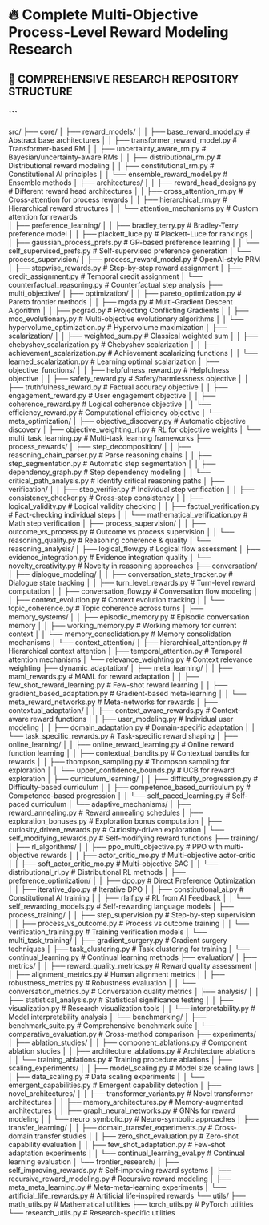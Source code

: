 # 🔥 Complete Multi-Objective Process-Level Reward Modeling Research

## 📁 COMPREHENSIVE RESEARCH REPOSITORY STRUCTURE

### ```
src/
├── core/
│   ├── reward_models/
│   │   ├── base_reward_model.py          # Abstract base architectures
│   │   ├── transformer_reward_model.py   # Transformer-based RM
│   │   ├── uncertainty_aware_rm.py       # Bayesian/uncertainty-aware RMs
│   │   ├── distributional_rm.py          # Distributional reward modeling
│   │   ├── constitutional_rm.py          # Constitutional AI principles
│   │   └── ensemble_reward_model.py      # Ensemble methods
│   ├── architectures/
│   │   ├── reward_head_designs.py        # Different reward head architectures
│   │   ├── cross_attention_rm.py         # Cross-attention for process rewards
│   │   ├── hierarchical_rm.py            # Hierarchical reward structures
│   │   └── attention_mechanisms.py       # Custom attention for rewards  
│   ├── preference_learning/
│   │   ├── bradley_terry.py              # Bradley-Terry preference model
│   │   ├── plackett_luce.py              # Plackett-Luce for rankings
│   │   ├── gaussian_process_prefs.py     # GP-based preference learning
│   │   └── self_supervised_prefs.py      # Self-supervised preference generation
│   └── process_supervision/
│       ├── process_reward_model.py       # OpenAI-style PRM
│       ├── stepwise_rewards.py           # Step-by-step reward assignment
│       ├── credit_assignment.py          # Temporal credit assignment
│       └── counterfactual_reasoning.py   # Counterfactual step analysis
├── multi_objective/
│   ├── optimization/
│   │   ├── pareto_optimization.py        # Pareto frontier methods
│   │   ├── mgda.py                       # Multi-Gradient Descent Algorithm
│   │   ├── pcgrad.py                     # Projecting Conflicting Gradients
│   │   ├── moo_evolutionary.py           # Multi-objective evolutionary algorithms
│   │   └── hypervolume_optimization.py   # Hypervolume maximization
│   ├── scalarization/
│   │   ├── weighted_sum.py               # Classical weighted sum
│   │   ├── chebyshev_scalarization.py    # Chebyshev scalarization
│   │   ├── achievement_scalarization.py  # Achievement scalarizing functions
│   │   └── learned_scalarization.py      # Learning optimal scalarization
│   ├── objective_functions/
│   │   ├── helpfulness_reward.py         # Helpfulness objective
│   │   ├── safety_reward.py              # Safety/harmlessness objective
│   │   ├── truthfulness_reward.py        # Factual accuracy objective
│   │   ├── engagement_reward.py          # User engagement objective
│   │   ├── coherence_reward.py           # Logical coherence objective
│   │   └── efficiency_reward.py          # Computational efficiency objective
│   └── meta_optimization/
│       ├── objective_discovery.py        # Automatic objective discovery
│       ├── objective_weighting_rl.py     # RL for objective weights
│       └── multi_task_learning.py        # Multi-task learning frameworks
├── process_rewards/
│   ├── step_decomposition/
│   │   ├── reasoning_chain_parser.py     # Parse reasoning chains
│   │   ├── step_segmentation.py          # Automatic step segmentation
│   │   ├── dependency_graph.py           # Step dependency modeling
│   │   └── critical_path_analysis.py     # Identify critical reasoning paths
│   ├── verification/
│   │   ├── step_verifier.py              # Individual step verification
│   │   ├── consistency_checker.py        # Cross-step consistency
│   │   ├── logical_validity.py           # Logical validity checking
│   │   ├── factual_verification.py       # Fact-checking individual steps
│   │   └── mathematical_verification.py  # Math step verification
│   ├── process_supervision/
│   │   ├── outcome_vs_process.py         # Outcome vs process supervision
│   │   └── reasoning_quality.py          # Reasoning coherence & quality
│   └── reasoning_analysis/
│       ├── logical_flow.py               # Logical flow assessment
│       ├── evidence_integration.py       # Evidence integration quality
│       └── novelty_creativity.py         # Novelty in reasoning approaches
├── conversation/
│   ├── dialogue_modeling/
│   │   ├── conversation_state_tracker.py # Dialogue state tracking
│   │   ├── turn_level_rewards.py         # Turn-level reward computation
│   │   ├── conversation_flow.py          # Conversation flow modeling
│   │   ├── context_evolution.py          # Context evolution tracking
│   │   └── topic_coherence.py            # Topic coherence across turns
│   ├── memory_systems/
│   │   ├── episodic_memory.py            # Episodic conversation memory
│   │   ├── working_memory.py             # Working memory for current context
│   │   └── memory_consolidation.py       # Memory consolidation mechanisms
│   └── context_attention/
│       ├── hierarchical_attention.py     # Hierarchical context attention
│       ├── temporal_attention.py         # Temporal attention mechanisms
│       └── relevance_weighting.py        # Context relevance weighting
├── dynamic_adaptation/
│   ├── meta_learning/
│   │   ├── maml_rewards.py               # MAML for reward adaptation
│   │   ├── few_shot_reward_learning.py   # Few-shot reward learning
│   │   ├── gradient_based_adaptation.py  # Gradient-based meta-learning
│   │   └── meta_reward_networks.py       # Meta-networks for rewards
│   ├── contextual_adaptation/
│   │   ├── context_aware_rewards.py      # Context-aware reward functions
│   │   ├── user_modeling.py              # Individual user modeling
│   │   ├── domain_adaptation.py          # Domain-specific adaptation
│   │   └── task_specific_rewards.py      # Task-specific reward shaping
│   ├── online_learning/
│   │   ├── online_reward_learning.py     # Online reward function learning
│   │   ├── contextual_bandits.py         # Contextual bandits for rewards
│   │   ├── thompson_sampling.py          # Thompson sampling for exploration
│   │   └── upper_confidence_bounds.py    # UCB for reward exploration
│   ├── curriculum_learning/
│   │   ├── difficulty_progression.py     # Difficulty-based curriculum
│   │   ├── competence_based_curriculum.py # Competence-based progression
│   │   └── self_paced_learning.py        # Self-paced curriculum
│   └── adaptive_mechanisms/
│       ├── reward_annealing.py           # Reward annealing schedules
│       ├── exploration_bonuses.py        # Exploration bonus computation
│       ├── curiosity_driven_rewards.py   # Curiosity-driven exploration
│       └── self_modifying_rewards.py     # Self-modifying reward functions
├── training/
│   ├── rl_algorithms/
│   │   ├── ppo_multi_objective.py        # PPO with multi-objective rewards
│   │   ├── actor_critic_mo.py            # Multi-objective actor-critic
│   │   ├── soft_actor_critic_mo.py       # Multi-objective SAC
│   │   └── distributional_rl.py          # Distributional RL methods
│   ├── preference_optimization/
│   │   ├── dpo.py                        # Direct Preference Optimization
│   │   ├── iterative_dpo.py              # Iterative DPO
│   │   ├── constitutional_ai.py          # Constitutional AI training
│   │   ├── rlaif.py                      # RL from AI Feedback
│   │   └── self_rewarding_models.py      # Self-rewarding language models
│   ├── process_training/
│   │   ├── step_supervision.py           # Step-by-step supervision
│   │   ├── process_vs_outcome.py         # Process vs outcome training
│   │   └── verification_training.py      # Training verification models
│   └── multi_task_training/
│       ├── gradient_surgery.py           # Gradient surgery techniques
│       ├── task_clustering.py            # Task clustering for training
│       └── continual_learning.py         # Continual learning methods
├── evaluation/
│   ├── metrics/
│   │   ├── reward_quality_metrics.py     # Reward quality assessment
│   │   ├── alignment_metrics.py          # Human alignment metrics
│   │   ├── robustness_metrics.py         # Robustness evaluation
│   │   └── conversation_metrics.py       # Conversation quality metrics
│   ├── analysis/
│   │   ├── statistical_analysis.py       # Statistical significance testing
│   │   ├── visualization.py              # Research visualization tools
│   │   └── interpretability.py           # Model interpretability analysis
│   └── benchmarking/
│       ├── benchmark_suite.py            # Comprehensive benchmark suite
│       └── comparative_evaluation.py     # Cross-method comparison
├── experiments/
│   ├── ablation_studies/
│   │   ├── component_ablations.py        # Component ablation studies
│   │   ├── architecture_ablations.py     # Architecture ablations
│   │   └── training_ablations.py         # Training procedure ablations
│   ├── scaling_experiments/
│   │   ├── model_scaling.py              # Model size scaling laws
│   │   ├── data_scaling.py               # Data scaling experiments
│   │   └── emergent_capabilities.py      # Emergent capability detection
│   ├── novel_architectures/
│   │   ├── transformer_variants.py       # Novel transformer architectures
│   │   ├── memory_architectures.py       # Memory-augmented architectures
│   │   ├── graph_neural_networks.py      # GNNs for reward modeling
│   │   └── neuro_symbolic.py             # Neuro-symbolic approaches
│   ├── transfer_learning/
│   │   ├── domain_transfer_experiments.py # Cross-domain transfer studies
│   │   ├── zero_shot_evaluation.py       # Zero-shot capability evaluation
│   │   ├── few_shot_adaptation.py        # Few-shot adaptation experiments
│   │   └── continual_learning_eval.py    # Continual learning evaluation
│   └── frontier_research/
│       ├── self_improving_rewards.py     # Self-improving reward systems
│       ├── recursive_reward_modeling.py  # Recursive reward modeling
│       ├── meta_meta_learning.py         # Meta-meta-learning experiments
│       └── artificial_life_rewards.py    # Artificial life-inspired rewards
└── utils/
    ├── math_utils.py                     # Mathematical utilities
    ├── torch_utils.py                    # PyTorch utilities
    └── research_utils.py                 # Research-specific utilities
```


